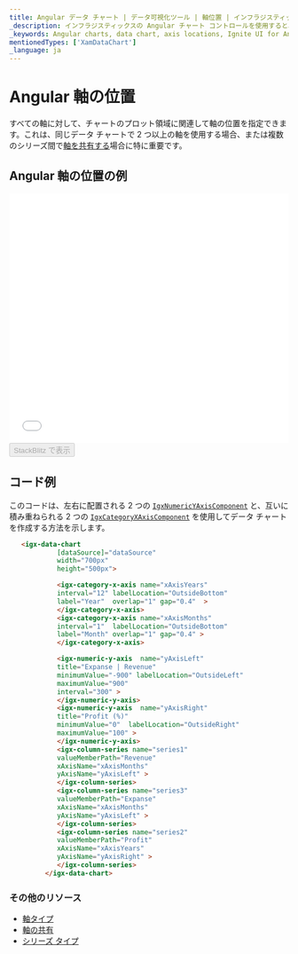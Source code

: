 ```yaml
---
title: Angular データ チャート | データ可視化ツール | 軸位置 | インフラジスティックス
_description: インフラジスティックスの Angular チャート コントロールを使用すると、チャート プロット エリアに関連して軸の位置を指定できます。2 つの軸を持つ Ignite UI for Angular グラフを作成します!
_keywords: Angular charts, data chart, axis locations, Ignite UI for Angular, Infragistics, Angular チャート, データ チャート, 軸位置, インフラジスティックス
mentionedTypes: ['XamDataChart']
_language: ja
---
```


# Angular 軸の位置

 すべての軸に対して、チャートのプロット領域に関連して軸の位置を指定できます。これは、同じデータ チャートで 2 つ以上の軸を使用する場合、または複数のシリーズ間で[軸を共有する](data-chart-axis-sharing.md)場合に特に重要です。

## Angular 軸の位置の例

<div class="sample-container loading" style="height: 450px">
    <iframe id="data-chart-axis-locations-iframe" src='{environment:dvDemosBaseUrl}/charts/data-chart-axis-locations' width="100%" height="100%" seamless frameBorder="0" onload="onXPlatSampleIframeContentLoaded(this);" alt="Angular 軸の位置の例"></iframe>
</div>
<div>
    <button data-localize="stackblitz" disabled class="stackblitz-btn" data-iframe-id="data-chart-axis-locations-iframe" data-demos-base-url="{environment:dvDemosBaseUrl}">StackBlitz で表示
    </button>


</div>

<div class="divider--half"></div>

## コード例

このコードは、左右に配置される 2 つの [`IgxNumericYAxisComponent`]({environment:dvApiBaseUrl}/products/ignite-ui-angular/api/docs/typescript/latest/classes/igxnumericyaxiscomponent.html) と、互いに積み重ねられる 2 つの [`IgxCategoryXAxisComponent`]({environment:dvApiBaseUrl}/products/ignite-ui-angular/api/docs/typescript/latest/classes/igxcategoryxaxiscomponent.html) を使用してデータ チャートを作成する方法を示します。

```html
   <igx-data-chart
            [dataSource]="dataSource"
            width="700px"
            height="500px">

            <igx-category-x-axis name="xAxisYears"
            interval="12" labelLocation="OutsideBottom"
            label="Year"  overlap="1" gap="0.4"  >
            </igx-category-x-axis>
            <igx-category-x-axis name="xAxisMonths"
            interval="1"  labelLocation="OutsideBottom"
            label="Month" overlap="1" gap="0.4" >
            </igx-category-x-axis>

            <igx-numeric-y-axis  name="yAxisLeft"
            title="Expanse | Revenue"
            minimumValue="-900" labelLocation="OutsideLeft"
            maximumValue="900"
            interval="300" >
            </igx-numeric-y-axis>
            <igx-numeric-y-axis  name="yAxisRight"
            title="Profit (%)"
            minimumValue="0"  labelLocation="OutsideRight"
            maximumValue="100" >
            </igx-numeric-y-axis>
            <igx-column-series name="series1"
            valueMemberPath="Revenue"
            xAxisName="xAxisMonths"
            yAxisName="yAxisLeft" >
            </igx-column-series>
            <igx-column-series name="series3"
            valueMemberPath="Expanse"
            xAxisName="xAxisMonths"
            yAxisName="yAxisLeft" >
            </igx-column-series>
            <igx-column-series name="series2"
            valueMemberPath="Profit"
            xAxisName="xAxisYears"
            yAxisName="yAxisRight" >
            </igx-column-series>
         </igx-data-chart>
```

### その他のリソース

-   [軸タイプ](data-chart-axis-types.md)
-   [軸の共有](data-chart-axis-sharing.md)
-   [シリーズ タイプ](data-chart-series-types.md)
